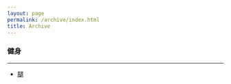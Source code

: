 ```yaml
---
layout: page
permalink: /archive/index.html
title: Archive
---
```


### 健身

---

- [腿](./archive/健身.md)
